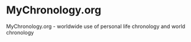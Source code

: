 # MyChronology.org
MyChronology.org - worldwide use of personal life chronology and world chronology
